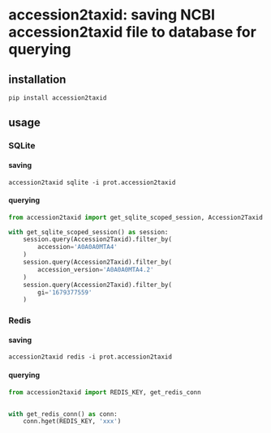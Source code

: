 # accession2taxid: saving NCBI accession2taxid file to database for querying

## installation

```
pip install accession2taxid
```

## usage

### SQLite

#### saving

```
accession2taxid sqlite -i prot.accession2taxid
```

#### querying

```python
from accession2taxid import get_sqlite_scoped_session, Accession2Taxid

with get_sqlite_scoped_session() as session:
    session.query(Accession2Taxid).filter_by(
        accession='A0A0A0MTA4'
    )
    session.query(Accession2Taxid).filter_by(
        accession_version='A0A0A0MTA4.2'
    )
    session.query(Accession2Taxid).filter_by(
        gi='1679377559'
    )
```

### Redis

#### saving

```
accession2taxid redis -i prot.accession2taxid
```

#### querying

```python
from accession2taxid import REDIS_KEY, get_redis_conn


with get_redis_conn() as conn:
    conn.hget(REDIS_KEY, 'xxx')
```